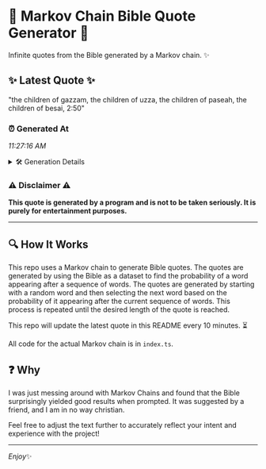 # 📖 Markov Chain Bible Quote Generator 📖

Infinite quotes from the Bible generated by a Markov chain. ✨

## ✨ Latest Quote ✨
"the children of gazzam, the children of uzza, the children of paseah, the children of besai, 2:50"

### ⏰ Generated At
*11:27:16 AM*

<details>
    <summary>🛠️ Generation Details</summary>
    <p>
        <strong>🌱 Seed:</strong> the<br>
        <strong>🔄 Iterations:</strong> 16<br>
        <strong>📜 Context History:</strong><br>[ the ]: children<br>[ the, children ]: of<br>[ the, children, of ]: gazzam,<br>[ the, children, of, gazzam, ]: the<br>[ the, children, of, gazzam,, the ]: children<br>[ the, children, of, gazzam,, the, children ]: of<br>[ children, of, gazzam,, the, children, of ]: uzza,<br>[ of, gazzam,, the, children, of, uzza, ]: the<br>[ gazzam,, the, children, of, uzza,, the ]: children<br>[ the, children, of, uzza,, the, children ]: of<br>[ children, of, uzza,, the, children, of ]: paseah,<br>[ of, uzza,, the, children, of, paseah, ]: the<br>[ uzza,, the, children, of, paseah,, the ]: children<br>[ the, children, of, paseah,, the, children ]: of<br>[ children, of, paseah,, the, children, of ]: besai,<br>[ of, paseah,, the, children, of, besai, ]: 2:50<br>
    </p>
</details>

### ⚠️ Disclaimer ⚠️
**This quote is generated by a program and is not to be taken seriously. It is purely for entertainment purposes.**

---

## 🔍 How It Works

This repo uses a Markov chain to generate Bible quotes. The quotes are generated by using the Bible as a dataset to find the probability of a word appearing after a sequence of words. The quotes are generated by starting with a random word and then selecting the next word based on the probability of it appearing after the current sequence of words. This process is repeated until the desired length of the quote is reached.

This repo will update the latest quote in this README every 10 minutes. ⏳

All code for the actual Markov chain is in `index.ts`.

## ❓ Why

I was just messing around with Markov Chains and found that the Bible surprisingly yielded good results when prompted. 
It was suggested by a friend, and I am in no way christian.

Feel free to adjust the text further to accurately reflect your intent and experience with the project!

---

*Enjoy*✨
